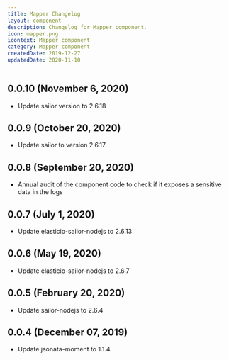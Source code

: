 ```yaml
---
title: Mapper Changelog
layout: component
description: Changelog for Mapper component.
icon: mapper.png
icontext: Mapper component
category: Mapper component
createdDate: 2019-12-27
updatedDate: 2020-11-10
---
```


## 0.0.10 (November 6, 2020)

* Update sailor version to 2.6.18

## 0.0.9 (October 20, 2020)

* Update sailor to version 2.6.17

## 0.0.8 (September 20, 2020)

* Annual audit of the component code to check if it exposes a sensitive data in the logs

## 0.0.7 (July 1, 2020)

* Update elasticio-sailor-nodejs to 2.6.13

## 0.0.6 (May 19, 2020)

* Update elasticio-sailor-nodejs to 2.6.7

## 0.0.5 (February 20, 2020)

* Update sailor-nodejs to 2.6.4

## 0.0.4 (December 07, 2019)

* Update jsonata-moment to 1.1.4
